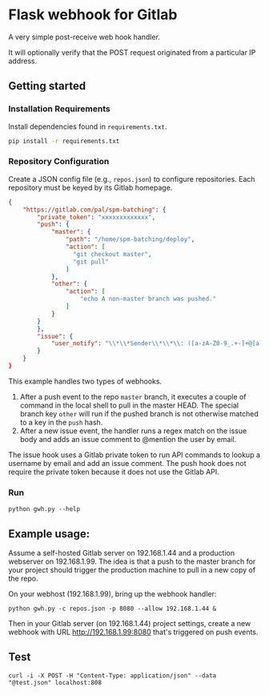 # Flask webhook for Gitlab

A very simple post-receive web hook handler.

It will optionally verify that the POST request originated from a particular IP address.

## Getting started

### Installation Requirements

Install dependencies found in ``requirements.txt``.

```bash
pip install -r requirements.txt
```

### Repository Configuration

Create a JSON config file (e.g., `repos.json`) to configure repositories. Each repository must be keyed by its Gitlab homepage.

```json
{
    "https://gitlab.com/pal/spm-batching": {
    	"private_token": "xxxxxxxxxxxxx",
        "push": {
            "master": {
                "path": "/home/spm-batching/deploy",
                "action": [
                  "git checkout master",
                  "git pull"
                ]
            },
            "other": {
            	"action": [
            		"echo A non-master branch was pushed."
            	]
            }
        }
        },
        "issue": {
            "user_notify": "\\*\\*Sender\\*\\*\\: ([a-zA-Z0-9_.+-]+@[a-zA-Z0-9-]+\\.[a-zA-Z0-9-.]+$)"
        }
    }
}

```

This example handles two types of webhooks.  

1. After a push event to the repo `master` branch, it executes a couple of command in the local shell to pull in the master HEAD. The special branch key `other` will run if the pushed branch is not otherwise matched to a key in the `push` hash.
2. After a new issue event, the handler runs a regex match on the issue body and adds an issue comment to @mention the user by email.

The issue hook uses a Gitlab private token to run API commands to lookup a username by email and add an issue comment. The push hook does not require the private token because it does not use the Gitlab API.

### Run

```
python gwh.py --help
```

## Example usage:

Assume a self-hosted Gitlab server on 192.168.1.44 and a production webserver on 192.168.1.99.  The idea is that a push to the master branch for your project should trigger the production machine to pull in a new copy of the repo.

On your webhost (192.168.1.99), bring up the webhook handler:

```
python gwh.py -c repos.json -p 8080 --allow 192.168.1.44 &
```

Then in your Gitlab server (on 192.168.1.44) project settings, create a new webhook with URL http://192.168.1.99:8080 that's triggered on push events.

## Test

	curl -i -X POST -H "Content-Type: application/json" --data "@test.json" localhost:808
